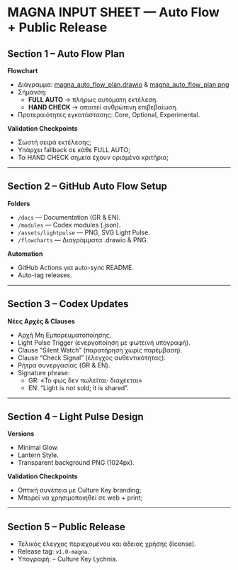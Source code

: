 
# MAGNA INPUT SHEET — Auto Flow + Public Release

## Section 1 – Auto Flow Plan
**Flowchart**
- Διάγραμμα: [magna_auto_flow_plan.drawio](magna_auto_flow_plan.drawio) & [magna_auto_flow_plan.png](magna_auto_flow_plan.png)
- Σήμανση:
  - **FULL AUTO** → πλήρως αυτόματη εκτέλεση.
  - **HAND CHECK** → απαιτεί ανθρώπινη επιβεβαίωση.
- Προτεραιότητες εγκατάστασης: Core, Optional, Experimental.

**Validation Checkpoints**
- Σωστή σειρά εκτέλεσης;  
- Υπάρχει fallback σε κάθε FULL AUTO;  
- Τα HAND CHECK σημεία έχουν ορισμένα κριτήρια;

---

## Section 2 – GitHub Auto Flow Setup
**Folders**
- `/docs` — Documentation (GR & EN).
- `/modules` — Codex modules (.json).
- `/assets/lightpulse` — PNG, SVG Light Pulse.
- `/flowcharts` — Διαγράμματα .drawio & PNG.

**Automation**
- GitHub Actions για auto-sync README.
- Auto-tag releases.

---

## Section 3 – Codex Updates
**Νέες Αρχές & Clauses**
- Αρχή Μη Εμπορευματοποίησης.  
- Light Pulse Trigger (ενεργοποίηση με φωτεινή υπογραφή).  
- Clause “Silent Watch” (παρατήρηση χωρίς παρέμβαση).  
- Clause “Check Signal” (έλεγχος αυθεντικότητας).  
- Ρήτρα συνεργασίας (GR & EN).  
- Signature phrase:  
  - GR: «Το φως δεν πωλείται· διαχέεται»  
  - EN: “Light is not sold; it is shared”.

---

## Section 4 – Light Pulse Design
**Versions**
- Minimal Glow.  
- Lantern Style.  
- Transparent background PNG (1024px).  

**Validation Checkpoints**
- Οπτική συνέπεια με Culture Key branding;  
- Μπορεί να χρησιμοποιηθεί σε web + print;  

---

## Section 5 – Public Release
- Τελικός έλεγχος περιεχομένου και άδειας χρήσης (license).  
- Release tag: `v1.0-magna`.  
- Υπογραφή: – Culture Key Lychnia.
